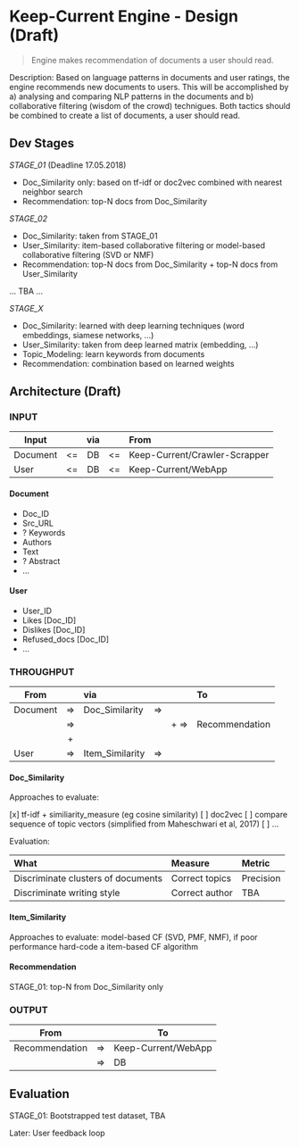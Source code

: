 # Keep-Current Engine - Design (Draft)
> Engine makes recommendation of documents a user should read.

Description: Based on language patterns in documents and user ratings, the engine recommends new documents to users. This will be accomplished by a) analysing and comparing NLP patterns in the documents and b) collaborative filtering (wisdom of the crowd) technigues. Both tactics should be combined to create a list of documents, a user should read.


## Dev Stages
_STAGE_01_ (Deadline 17.05.2018)

* Doc_Similarity only: based on tf-idf or doc2vec combined with nearest neighbor search
* Recommendation: top-N docs from Doc_Similarity

_STAGE_02_

* Doc_Similarity: taken from STAGE_01
* User_Similarity: item-based collaborative filtering or model-based collaborative filtering (SVD or NMF)
* Recommendation: top-N docs from Doc_Similarity + top-N docs from User_Similarity

... TBA ...

_STAGE_X_

* Doc_Similarity: learned with deep learning techniques (word embeddings, siamese networks, ...)
* User_Similarity: taken from deep learned matrix (embedding, ...)
* Topic_Modeling: learn keywords from documents
* Recommendation: combination based on learned weights


## Architecture (Draft)

### INPUT

| Input    |      | via  |      | From                          |
| -------- |:----:|:----:|:----:|:------------------------------|
| Document |  <=  |  DB  |  <=  | Keep-Current/Crawler-Scrapper |
| User     |  <=  |  DB  |  <=  | Keep-Current/WebApp           |


#### Document

* Doc_ID
* Src_URL
* ? Keywords
* Authors
* Text
* ? Abstract
* ...

#### User

* User_ID
* Likes [Doc_ID]
* Dislikes [Doc_ID]
* Refused_docs [Doc_ID]
* ...



### THROUGHPUT

| From     |      | via             |      |        | To             |
| -------- |:----:|:----------------|:----:|:-------|:---------------|
| Document |  =>  | Doc_Similarity  |  =>  |        |                |
|          |  =>  |                 |      |  +  => | Recommendation |
|          |  +   |                 |      |        |                |
| User     |  =>  | Item_Similarity |  =>  |        |                |


#### Doc_Similarity

Approaches to evaluate:

[x] tf-idf + similiarity_measure (eg cosine similarity)
[ ] doc2vec
[ ] compare sequence of topic vectors (simplified from Maheschwari et al, 2017)
[ ] ...

Evaluation:

|What                                | Measure        | Metric       |
|:-----------------------------------|:---------------|:-------------|
| Discriminate clusters of documents | Correct topics | Precision    |
| Discriminate writing style         | Correct author | TBA          |


#### Item_Similarity

Approaches to evaluate: model-based CF (SVD, PMF, NMF), if poor performance hard-code a item-based CF algorithm


#### Recommendation

STAGE_01: top-N from Doc_Similarity only



### OUTPUT

| From           |            | To                  |
| -------------- |:----------:| --------------------|
| Recommendation |     =>     | Keep-Current/WebApp |
|                |     =>     | DB                  |


## Evaluation

STAGE_01: Bootstrapped test dataset, TBA

Later: User feedback loop


